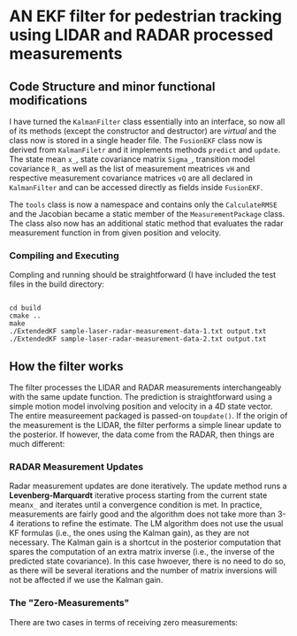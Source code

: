 # AN EKF filter for pedestrian tracking using LIDAR and RADAR processed measurements

## Code Structure and minor functional modifications
I have turned the `KalmanFilter` class essentially into an interface, so now all of its methods (except the constructor and destructor) are _virtual_ and the class now is stored in a single header file. The `FusionEKF` class now is derived from `KalmanFiletr` and it implements methods `predict` and `update`. The state mean `x_`, state covariance matrix `Sigma_`, transition model covariance `R_` as well as the list of measurement meatrices `vH` and respective measurement covariance matrices `vQ` are all declared in `KalmanFilter` and can be accessed directly as fields inside `FusionEKF`.

The `tools` class is now a namespace and contains only the `CalculateRMSE` and the Jacobian became a static member of the `MeasurementPackage` class. The class also now has an additional static method that evaluates the radar measurement function in from given position and velocity.
### Compiling and Executing
Compling and running should be straightforward (I have included the test files in the build directory:
```

cd build
cmake ..
make
./ExtendedKF sample-laser-radar-measurement-data-1.txt output.txt
./ExtendedKF sample-laser-radar-measurement-data-2.txt output.txt
```
## How the filter works
The filter processes the LIDAR and RADAR measurements interchangeably with the same update function. The prediction is straightforward using a simple motion model involving position and velocity in a 4D state vector. The entire measureement packaged is passed-on to`update()`. If the origin of the measurement is the LIDAR, the filter performs a simple linear update to the posterior. If however, the data come from the RADAR, then things are much different:
### RADAR Measurement Updates
Radar measurement updates are done iteratively. The update method runs a **Levenberg-Marquardt** iterative process starting from the current state mean`x_` and iterates until a convergence condition is met. In practice, measurements are fairly good and the algorithm does not take more than 3-4 iterations to refine the estimate. The LM algorithm does not use the usual KF formulas (i.e., the ones using the Kalman gain), as they are not necessary. The Kalman gain is a shortcut in the posterior computation that spares the computation of an extra matrix inverse (i.e., the inverse of the predicted state covariance). In this case hwoever, there is no need to do so, as there will be several iterations and the number of matrix inversions will not be affected if we use the Kalman gain.
### The "Zero-Measurements"
There are two cases in terms of receiving zero measurements:
